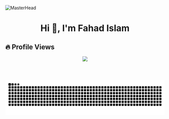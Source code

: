 ![MasterHead](https://i.pinimg.com/originals/90/70/32/9070324cdfc07c68d60eed0c39e77573.gif)
<h1 align="center">Hi 👋, I'm Fahad Islam</h1>

## 🔥 Profile Views

 <p align="center">
  <img width="400px" src="https://count.getloli.com/get/@nazrul4x?theme=rule34"></img>
</p>

#

<br clear="both">

<img src="https://raw.githubusercontent.com/nazrul4x/nazrul4x/output/snake.svg" alt="Snake animation" />

###
